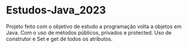 # Estudos-Java_2023
Projeto feito com o objetivo de estudo a programação volta a objetos em Java. Com o uso de métodos públicos, privados e protected. Uso de construtor e Set e get de todos os atributos. 
